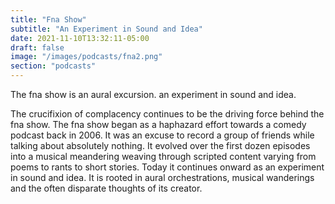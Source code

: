 ```yaml
---
title: "Fna Show"
subtitle: "An Experiment in Sound and Idea"
date: 2021-11-10T13:32:11-05:00
draft: false
image: "/images/podcasts/fna2.png"
section: "podcasts"
---
```


The fna show is an aural excursion. an experiment in sound and idea.

The crucifixion of complacency continues to be the driving force behind the fna show. The fna show began as a haphazard effort towards a comedy podcast back in 2006. It was an excuse to record a group of friends while talking about absolutely nothing. It evolved over the first dozen episodes into a musical meandering weaving through scripted content varying from poems to rants to short stories. Today it continues onward as an experiment in sound and idea. It is rooted in aural orchestrations, musical wanderings and the often disparate thoughts of its creator.